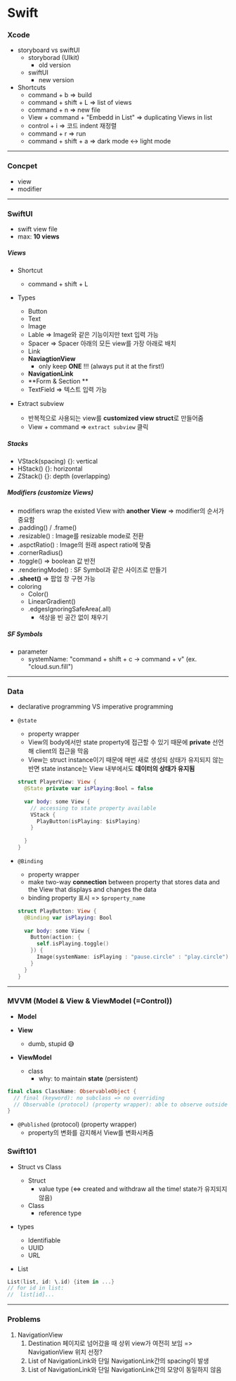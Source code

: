 # Swift

### Xcode

* storyboard vs swiftUI
  * storyborad (UIkit)
    * old version
  * swiftUI
    * new version
* Shortcuts
  * command + b => build
  * command + shift + L => list of views
  * command + n => new file
  * View + command + "Embedd in List" => duplicating Views in list
  * control + i => 코드 indent 재정렬
  * command + r => run
  * command + shift + a => dark mode <-> light mode

---

### Concpet

* view
* modifier

---



### SwiftUI

* swift view file
* max: **10 views**

##### Views

- Shortcut 
  - command + shift + L
- Types
  - Button
  - Text
  - Image
  - Lable => Image와 같은 기능이지만 text 입력 가능
  - Spacer => Spacer 아래의 모든 view를  가장 아래로 배치
  - Link
  - **NaviagtionView**
    - only keep **ONE** !!! (always put it at the first!)
  - **NavigationLink**
  - **Form & Section **
  - TextField => 텍스트 입력 가능
- Extract subview

  * 반복적으로 사용되는 view를 **customized view struct**로 만들어줌
  * View + command => `extract subview` 클릭

##### Stacks

* VStack(spacing) {}: vertical
* HStack() {}: horizontal
* ZStack() {}: depth (overlapping)

##### Modifiers (customize Views)

* modifiers wrap the existed View with **another View** => modifier의 순서가 중요함
* .padding() / .frame()
* .resizable() : Image를 resizable mode로 전환
* .aspctRatio() : Image의 원래 aspect ratio에 맞춤
* .cornerRadius()
* .toggle() => boolean 값 반전
* .renderingMode() : SF Symbol과 같은 사이즈로 만들기
* **.sheet()** => 팝업 창 구현 가능
* coloring
  * Color()
  * LinearGradient()
  * .edgesIgnoringSafeArea(.all)
    * 색상을 빈 공간 없이 채우기

##### SF Symbols

* parameter
  * systemName: "command + shift + c -> command + v" (ex. "cloud.sun.fill")


---

### Data

* declarative programming VS imperative programming

* `@state`

  * property wrapper 
  * View의 body에서만 state property에 접근할 수 있기 때문에 **private** 선언해 client의 접근을 막음
  * View는 struct instance이기 때문에 매번 새로 생성되 상태가 유지되지 않는 반면 state instance는 View 내부에서도 **데이터의 상태가 유지됨**

  ```swift
  struct PlayerView: View {
  	@State private var isPlaying:Bool = false
    
    var body: some View {
      // accessing to state property available
      VStack {
        PlayButton(isPlaying: $isPlaying)
      }
      
    }
  }
  ```

* `@Binding`

  * property wrapper 
  * make two-way **connection** between property that stores data and the View that displays and changes the data
  * binding property 표시 => `$property_name` 

  ```swift
  struct PlayButton: View {
  	@Binding var isPlaying: Bool
    
    var body: some View {
      Button(action: {
        self.isPlaying.toggle()
      }) {
        Image(systemName: isPlaying : "pause.circle" : "play.circle")
      }
    }
  }
  ```

  

----

### MVVM (Model & View & ViewModel (=Control))

* **Model**

* **View**
  * dumb, stupid 😅
* **ViewModel**
  * class
    * why: to maintain **state** (persistent)

```swift
final class ClassName: ObservableObject {
  // final (keyword): no subclass => no overriding 
  // Observable (protocol) (property wrapper): able to observe outside
}
```

* `@Published` (protocol) (property wrapper)
  * property의 변화를 감지해서 View를 변화시켜줌







### Swift101

* Struct vs Class
  * Struct
    * value type (<=> created and withdraw all the time! state가 유지되지 않음)
  * Class
    * reference type

* types
  * Identifiable
  * UUID
  * URL

* List

```swift
List(list, id: \.id) {item in ...}
// for id in list:
//	list[id]...
```



---

### Problems

1. NavigationView
   1. Destination 페이지로 넘어갔을 때 상위 view가 여전히 보임 => NavigationView 위치 선정?
   2. List of NavigationLink와 단일 NavigationLink간의 spacing이 발생
   3. List of NavigationLink와 단일 NavigationLink간의 모양이 동일하지 않음
